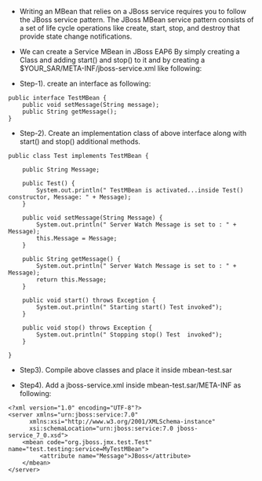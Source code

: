 * Writing an MBean that relies on a JBoss service requires you to follow the JBoss service pattern. The JBoss MBean service pattern consists of a set of life cycle operations like create, start, stop, and destroy that provide state change notifications.
* We can create a Service MBean in JBoss EAP6 By simply creating a Class and adding start() and stop() to it and by creating a $YOUR_SAR/META-INF/jboss-service.xml like following:

* Step-1). create an interface as following:
~~~
public interface TestMBean {
	public void setMessage(String message);
	public String getMessage();
}
~~~

* Step-2). Create an implementation class of above interface along with start() and stop() additional methods.
~~~
public class Test implements TestMBean {

	public String Message;

	public Test() {
		System.out.println(" TestMBean is activated...inside Test() constructor, Message: " + Message);
	}

	public void setMessage(String Message) {
		System.out.println(" Server Watch Message is set to : " + Message);
		this.Message = Message;
	}

	public String getMessage() {
		System.out.println(" Server Watch Message is set to : " + Message);
		return this.Message;
	}

	public void start() throws Exception {
		System.out.println(" Starting start() Test invoked");
	}

	public void stop() throws Exception {
		System.out.println(" Stopping stop() Test  invoked");
	}

}
~~~

* Step3). Compile above classes and place it inside mbean-test.sar

* Step4). Add a jboss-service.xml inside mbean-test.sar/META-INF as following:
~~~
<?xml version="1.0" encoding="UTF-8"?>
<server xmlns="urn:jboss:service:7.0"
      xmlns:xsi="http://www.w3.org/2001/XMLSchema-instance"
      xsi:schemaLocation="urn:jboss:service:7.0 jboss-service_7_0.xsd">
    <mbean code="org.jboss.jmx.test.Test" name="test.testing:service=MyTestMBean">
         <attribute name="Message">JBoss</attribute>
    </mbean>
</server>
~~~

